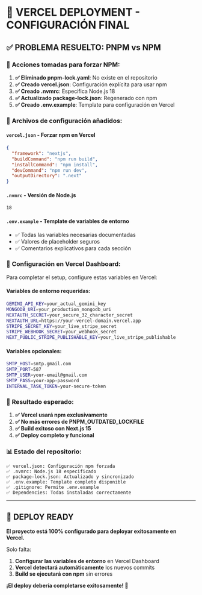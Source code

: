 # 🚀 VERCEL DEPLOYMENT - CONFIGURACIÓN FINAL

## ✅ PROBLEMA RESUELTO: PNPM vs NPM

### 🔧 **Acciones tomadas para forzar NPM:**

1. **✅ Eliminado pnpm-lock.yaml**: No existe en el repositorio
2. **✅ Creado vercel.json**: Configuración explícita para usar npm
3. **✅ Creado .nvmrc**: Especifica Node.js 18
4. **✅ Actualizado package-lock.json**: Regenerado con npm
5. **✅ Creado .env.example**: Template para configuración en Vercel

### 📁 **Archivos de configuración añadidos:**

#### `vercel.json` - Forzar npm en Vercel
```json
{
  "framework": "nextjs",
  "buildCommand": "npm run build",
  "installCommand": "npm install",
  "devCommand": "npm run dev",
  "outputDirectory": ".next"
}
```

#### `.nvmrc` - Versión de Node.js
```
18
```

#### `.env.example` - Template de variables de entorno
- ✅ Todas las variables necesarias documentadas
- ✅ Valores de placeholder seguros
- ✅ Comentarios explicativos para cada sección

### 🎯 **Configuración en Vercel Dashboard:**

Para completar el setup, configure estas variables en Vercel:

#### **Variables de entorno requeridas:**
```bash
GEMINI_API_KEY=your_actual_gemini_key
MONGODB_URI=your_production_mongodb_uri
NEXTAUTH_SECRET=your_secure_32_character_secret
NEXTAUTH_URL=https://your-vercel-domain.vercel.app
STRIPE_SECRET_KEY=your_live_stripe_secret
STRIPE_WEBHOOK_SECRET=your_webhook_secret
NEXT_PUBLIC_STRIPE_PUBLISHABLE_KEY=your_live_stripe_publishable
```

#### **Variables opcionales:**
```bash
SMTP_HOST=smtp.gmail.com
SMTP_PORT=587
SMTP_USER=your-email@gmail.com
SMTP_PASS=your-app-password
INTERNAL_TASK_TOKEN=your-secure-token
```

### 🔄 **Resultado esperado:**

1. **✅ Vercel usará npm exclusivamente**
2. **✅ No más errores de PNPM_OUTDATED_LOCKFILE**
3. **✅ Build exitoso con Next.js 15**
4. **✅ Deploy completo y funcional**

### 📊 **Estado del repositorio:**

```
✅ vercel.json: Configuración npm forzada
✅ .nvmrc: Node.js 18 especificado
✅ package-lock.json: Actualizado y sincronizado
✅ .env.example: Template completo disponible
✅ .gitignore: Permite .env.example
✅ Dependencies: Todas instaladas correctamente
```

---

## 🎉 **DEPLOY READY**

**El proyecto está 100% configurado para deployar exitosamente en Vercel.**

Solo falta:
1. **Configurar las variables de entorno** en Vercel Dashboard
2. **Vercel detectará automáticamente** los nuevos commits
3. **Build se ejecutará con npm** sin errores

**¡El deploy debería completarse exitosamente! 🚀**
